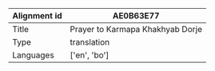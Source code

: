 |Alignment id | AE0B63E77
| --- | --- 
|Title | Prayer to Karmapa Khakhyab Dorje 
|Type | translation
|Languages | ['en', 'bo']